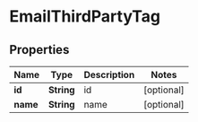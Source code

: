 
# EmailThirdPartyTag

## Properties
Name | Type | Description | Notes
------------ | ------------- | ------------- | -------------
**id** | **String** | id |  [optional]
**name** | **String** | name |  [optional]




